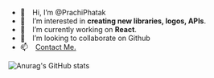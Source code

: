 - 👋  &ensp; Hi, I’m @PrachiPhatak
- 👀  &ensp; I’m interested in <b>creating new libraries, logos, APIs</b>.
- 🌱  &ensp; I’m currently working on <b>React</b>.
- 💞️  &ensp; I’m looking to collaborate on Github
- 📫  &ensp; <a href="https://prachipersonal.github.io/Portfolio/"> Contact Me.</a>

<!---
PrachiPhatak/PrachiPhatak is a ✨ special ✨ repository because its `README.md` (this file) appears on your GitHub profile.
You can click the Preview link to take a look at your changes.
--->
![Anurag's GitHub stats](https://github-readme-stats.vercel.app/api?username=anuraghazra&theme=dark&show_icons=true)
